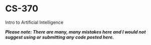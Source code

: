 # CS-370
Intro to Artificial Intelligence

***Please note: There are many, many mistakes here and I would not suggest using or submitting any code posted here.***
